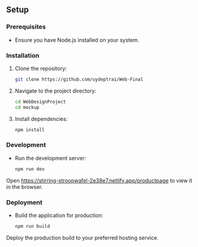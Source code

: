 ## Setup

### Prerequisites
- Ensure you have Node.js installed on your system.

### Installation
1. Clone the repository:
   ```bash
   git clone https://github.com/uydeptrai/Web-Final

2. Navigate to the project directory:
    ```bash
    cd WebDesignProject
    cd mockup

3. Install dependencies:
    ```bash
    npm install

### Development
* Run the development server:
    ```bash
    npm run dev

Open https://stirring-stroopwafel-2e38e7.netlify.app/productpage to view it in the browser.

### Deployment

* Build the application for production:
    ```bash
    npm run build

Deploy the production build to your preferred hosting service.